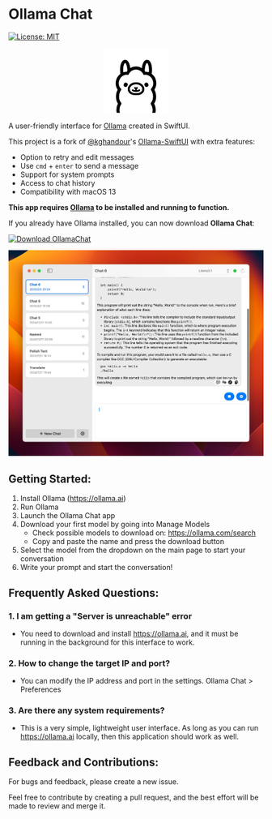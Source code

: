 # Ollama Chat
[![License: MIT](https://img.shields.io/badge/License-MIT-yellow.svg)](https://opensource.org/licenses/MIT)

<p align="center">
    <img src="assets/images/OllamaSwift.svg" width="128">
</p>

A user-friendly interface for [Ollama](https://ollama.ai) created in SwiftUI.

This project is a fork of [@kghandour](https://github.com/kghandour)'s [Ollama-SwiftUI](https://github.com/kghandour/Ollama-SwiftUI) with extra features:

- Option to retry and edit messages
- Use `cmd` + `enter` to send a message
- Support for system prompts
- Access to chat history
- Compatibility with macOS 13

**This app requires [Ollama](https://ollama.ai) to be installed and running to function.**

If you already have Ollama installed, you can now download **Ollama Chat**:

[![Download OllamaChat](https://img.shields.io/badge/Download-OllamaChat-green?style=for-the-badge&logo=apple)](https://github.com/rijieli/OllamaChat/releases/latest/download/OllamaChat.dmg)

<p align="center">
    <img src="assets/images/Preview.jpeg" width="640">
</p>

## Getting Started:
1. Install Ollama (https://ollama.ai)
2. Run Ollama
3. Launch the Ollama Chat app
4. Download your first model by going into Manage Models
    - Check possible models to download on: https://ollama.com/search
    - Copy and paste the name and press the download button
5. Select the model from the dropdown on the main page to start your conversation
6. Write your prompt and start the conversation!

## Frequently Asked Questions:
### 1. I am getting a "Server is unreachable" error
- You need to download and install https://ollama.ai, and it must be running in the background for this interface to work.

### 2. How to change the target IP and port?
- You can modify the IP address and port in the settings. Ollama Chat > Preferences

### 3. Are there any system requirements?
- This is a very simple, lightweight user interface. As long as you can run https://ollama.ai locally, then this application should work as well.

## Feedback and Contributions:
For bugs and feedback, please create a new issue.

Feel free to contribute by creating a pull request, and the best effort will be made to review and merge it.
